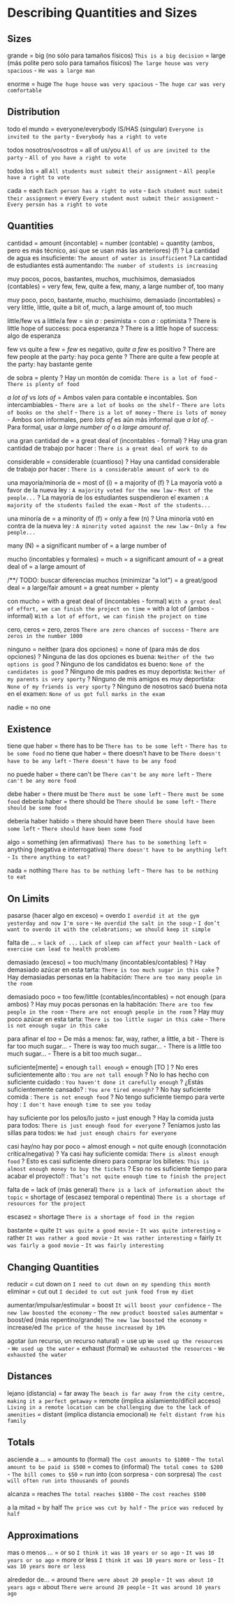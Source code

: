 # Describing Quantities and Sizes


<!-- TODO: 📅 /**/ Insertar aquí "4. So and Such.MD" -->



## Sizes

grande
    = big (no sólo para tamaños físicos) `This is a big decision`
    = large (más polite pero solo para tamaños físicos) `The large house was very spacious` - `He was a large man`

enorme
    = huge `The huge house was very spacious` - `The huge car was very comfortable`


## Distribution

todo el mundo
    = everyone/everybody IS/HAS (singular) `Everyone is invited to the party` - `Everybody has a right to vote`

todos nosotros/vosotros
    = all of us/you  `All of us are invited to the party` - `All of you have a right to vote`

todos los
    = all `All students must submit their assignment` - `All people have a right to vote`

cada
    = each `Each person has a right to vote` - `Each student must submit their assignment`
    = every `Every student must submit their assignment` - `Every person has a right to vote`


## Quantities

cantidad
    = amount (incontable)
    = number (contable)
    = quantity (ambos, pero es más técnico, así que se usan más las anteriores) (f)
    ? La cantidad de agua es insuficiente:  `The amount of water is insufficient`
    ? La cantidad de estudiantes está aumentando: `The number of students is increasing`

muy pocos, pocos, bastantes, muchos, muchísimos, demasiados (contables)
    = very few, few, quite a few, many, a large number of, too many

muy poco, poco, bastante, mucho, muchísimo, demasiado (incontables)
    = very little, little, quite a bit of, much, a large amount of, too much


little/few vs a little/a few
    = sin _a_ : pesimista
    = con _a_ : optimista
    ? There is little hope of success: poca esperanza
    ? There is a little hope of success: algo de esperanza

few vs quite a few
    = _few_ es negativo, _quite a few_ es positivo
    ? There are few people at the party: hay poca gente
    ? There are quite a few people at the party: hay bastante gente

de sobra
    = plenty
    ? Hay un montón de comida: `There is a lot of food` - `There is plenty of food`

_a lot of_ vs _lots of_
    = Ambos valen para contable e incontables. Son intercambiables
        - `There are a lot of books on the shelf` - `There are lots of books on the shelf`
        - `There is a lot of money` - `There is lots of money`
        - Ambos son informales, pero _lots of_ es aún más informal que _a lot of_.
        - Para formal, usar _a large number of_ o _a large amount of_.

una gran cantidad de
    = a great deal of (incontables - formal)
    ? Hay una gran cantidad de trabajo por hacer : `There is a great deal of work to do`

considerable
    = considerable (cuantioso)
    ? Hay una cantidad considerable de trabajo por hacer : `There is a considerable amount of work to do`

una mayoría/minoría de
    = most of (i)
    = a majority of (f)
    ? La mayoría votó a favor de la nueva ley : `A majority voted for the new law` - `Most of the people...`
    ? La mayoría de los estudiantes suspendieron el examen : `A majority of the students failed the exam` - `Most of the students...`

una minoría de
    = a minority of (f)
    = only a few (n)
    ? Una minoría votó en contra de la nueva ley : `A minority voted against the new law` - `Only a few people...`

many (N)
    = a significant number of
    = a large number of


mucho (incontables y formales)
    = much
    = a significant amount of
    = a great deal of
    = a large amount of

/**/ TODO: buscar diferencias
muchos (minimizar "a lot")
= a great/good deal
= a large/fair amount
= a great number
= plenty

con mucho
    = with a great deal of (incontables - formal) `With a great deal of effort, we can finish the project on time`
    = with a lot of (ambos - informal) `With a lot of effort, we can finish the project on time`


cero, ceros = zero, zeros `There are zero chances of success` - `There are zeros in the number 1000`

ninguno
    = neither (para dos opciones)
    = none of (para más de dos opciones)
    ? Ninguna de las dos opciones es buena: `Neither of the two options is good`
    ? Ninguno de los candidatos es bueno: `None of the candidates is good`
    ? Ninguno de mis padres es muy deportista: `Neither of my parents is very sporty`
    ? Ninguno de mis amigos es muy deportista: `None of my friends is very sporty`
    ? Ninguno de nosotros sacó buena nota en el examen: `None of us got full marks in the exam`

nadie = no one


## Existence

tiene que haber = there has to be `There has to be some left` - `There has to be some food`
no tiene que haber = there doesn't have to be `There doesn't have to be any left` - `There doesn't have to be any food`

no puede haber  = there can't be `There can't be any more left` - `There can't be any more food`

debe haber = there must be `There must be some left` - `There must be some food`
debería haber = there should be `There should be some left` - `There should be some food`

debería haber habido = there should have been `There should have been some left` - `There should have been some food`

algo
    = something (en afirmativas)` There has to be something left`
    = anything (negativa e interrogativa) `There doesn't have to be anything left` - `Is there anything to eat?`

nada = nothing `There has to be nothing left` - `There has to be nothing to eat`


## On Limits

pasarse (hacer algo en exceso)
    = overdo `I overdid it at the gym yesterday and now I'm sore` - `He overdid the salt in the soup` - `I don’t want to overdo it with the celebrations; we should keep it simple`


falta de ... = `lack of ...` `Lack of sleep can affect your health` - `Lack of exercise can lead to health problems`


demasiado (exceso)
    = too much/many (incontables/contables)
    ? Hay demasiado azúcar en esta tarta: `There is too much sugar in this cake`
    ? Hay demasiadas personas en la habitación: `There are too many people in the room`

demasiado poco
    = too few/little (contables/incontables)
    = not enough (para ambos)
    ? Hay muy pocas personas en la habitación: `There are too few people in the room` - `There are not enough people in the room`
    ? Hay muy poco azúcar en esta tarta: `There is too little sugar in this cake` - `There is not enough sugar in this cake`


para afinar el _too_
    = De más a menos: far, way, rather, a little, a bit
        - There is far too much sugar...
        - There is way too much sugar...
        - There is a little too much sugar...
        - There is a bit too much sugar...

suficiente[mente]
    = <adjective> enough `tall enough`
    = enough <object> [TO <base>]
    ? No eres suficientemente alto : `You are not tall enough`
    ? No lo has hecho con suficiente cuidado : `You haven't done it carefully enough`
    ? ¿Estás suficientemente cansado? : `You are tired enough?`
    ? No hay suficiente comida : `There is not enough food`
    ? No tengo suficiente tiempo para verte hoy : `I don't have enough time to see you today`

hay suficiente por los pelos/lo justo
    = just enough
    ? Hay la comida justa para todos: `There is just enough food for everyone`
    ? Teníamos justo las sillas para todos: `We had just enough chairs for everyone`

casi hay/no hay por poco
    = almost enough
    = not quite enough (connotación crítica/negativa)
    ? Ya casi hay suficiente comida: `There is almost enough food`
    ? Esto es casi suficiente dinero para comprar los billetes: `This is almost enough money to buy the tickets`
    ? Eso no es suficiente tiempo para acabar el proyecto!! : `That’s not quite enough time to finish the project`


falta de
    = lack of (más general) `There is a lack of information about the topic`
    = shortage of (escasez temporal o repentina) `There is a shortage of resources for the project`

escasez = shortage `There is a shortage of food in the region`




<!-- TODO: 📅 /**/ bastante: los siguientes son para contables o incontables? -->

bastante
    = quite `It was quite a good movie` - `It was quite interesting`
    = rather `It was rather a good movie` - `It was rather interesting`
    = fairly `It was fairly a good movie` - `It was fairly interesting`


## Changing Quantities

reducir = cut down on `I need to cut down on my spending this month`
eliminar = cut out `I decided to cut out junk food from my diet`

aumentar/impulsar/estimular = boost `It will boost your confidence` - `The new law boosted the economy` - `The new product boosted sales`
aumentar
    = boost/ed (más repentino/grande) `The new law boosted the economy`
    = increase/ed `The price of the house increased by 10%`

agotar (un recurso, un recurso natural)
    = use up `We used up the resources` - `We used up the water`
    = exhaust (formal) `We exhausted the resources` - `We exhausted the water`


## Distances

lejano (distancia)
    = far away `The beach is far away from the city centre, making it a perfect getaway`
    = remote (implica aislamiento/difícil acceso) `Living in a remote location can be challenging due to the lack of amenities`
    = distant (implica distancia emocional) `He felt distant from his family`

## Totals

asciende a ...
    = amounts to (formal) `The cost amounts to $1000` - `The total amount to be paid is $500`
    = comes to (informal) `The total comes to $200` - `The bill comes to $50`
    = run into (con sorpresa - con sorpresa) `The cost will often run into thousands of pounds`

alcanza = reaches `The total reaches $1000` - `The cost reaches $500`

a la mitad = by half `The price was cut by half` - `The price was reduced by half`

## Approximations

mas o menos ...
    = or so `I think it was 10 years or so ago` - `It was 10 years or so ago`
    = more or less `I think it was 10 years more or less` - `It was 10 years more or less`

alrededor de...
    = around `There were about 20 people` - `It was about 10 years ago`
    = about `There were around 20 people` - `It was around 10 years ago`

